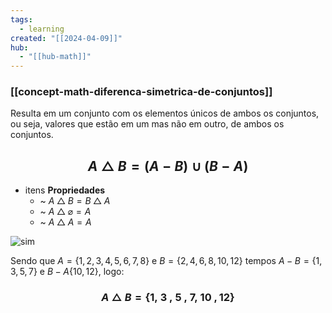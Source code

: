 ```yaml
---
tags:
  - learning
created: "[[2024-04-09]]"
hub:
  - "[[hub-math]]"
---
```

### [[concept-math-diferenca-simetrica-de-conjuntos]]

Resulta em um conjunto com os elementos únicos de ambos os conjuntos, ou seja, valores que estão em um mas não em outro, de ambos os conjuntos.

## $$A\bigtriangleup B=(A-B)\cup(B-A)$$
- itens **Propriedades**
	- ~ $A\bigtriangleup B=B\bigtriangleup A$
	- ~ $A \bigtriangleup \varnothing =A$
	- ~ $A \bigtriangleup A=A$

![sim](https://i.imgur.com/8Si97n4.png)

Sendo que $A=\{1,2,3,4,5,6,7,8\}$  e $B=\{2,4,6,8,10,12\}$ tempos $A-B=\{1,3,5,7\}$ e $B-A\{10,12\}$, logo:
### $$A\bigtriangleup B=\{1,\ 3\ ,\ 5\ ,\ 7,\ 10\ ,12\}$$
